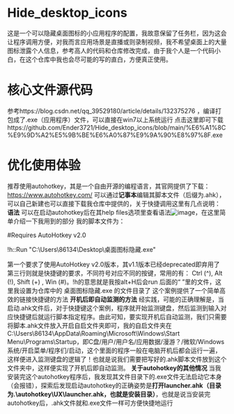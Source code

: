 # Hide_desktop_icons
这是一个可以隐藏桌面图标的小应用程序的配置，我故意保留了任务栏，因为这会让程序调用方便，对我而言应用场景是直播或则录制视频，我不希望桌面上的大量图标泄露个人信息，参考高人的代码和仓库修改完成，由于我个人是一个代码小白，在这个仓库中我也会尽可能的写的直白，方便真正使用。
# 核心文件源代码
参考https://blog.csdn.net/qq_39529180/article/details/132375276
，编译打包成了.exe（应用程序）文件，可以直接在win7以上系统运行
点击这里即可下载https://github.com/Ender3721/Hide_desktop_icons/blob/main/%E6%A1%8C%E9%9D%A2%E5%9B%BE%E6%A0%87%E9%9A%90%E8%97%8F.exe

# 优化使用体验
推荐使用autohotkey，其是一个自由开源的编程语言，其官网提供了下载：https://www.autohotkey.com/
可以通过**记事本**编辑其脚本文件（后缀为.ahk），可以自己新建也可以直接下载我仓库中提供的，关于快捷调用这里有几点说明：
**语法**
可以在启动autohotkey后在其help files选项里查看语法![image](https://github.com/user-attachments/assets/f92b6976-64df-4c94-94fe-7db644e6a3b4)，在这里简单介绍一下我用到的部分
我的脚本文件为：

#Requires AutoHotkey v2.0

!h::Run "C:\Users\86134\Desktop\桌面图标隐藏.exe"

第一个要求了使用AutoHotkey v2.0版本，其v1.1版本已经deprecated即弃用了
第三行则就是快捷键的要求，不同符号对应不同的按键，常用的有： Ctrl (^), Alt (!), Shift (+) , Win (#)。!h的意思就是我按alt+H后会run 后面的“ ”里的文件，这里我设置为仓库中的 桌面图标隐藏.exe 的文件目录了
这个案例提供了一个简单高效的链接快捷键的方法
**开机后即自动监测的方法**
经实践，可能的正确理解是，当启动.ahk文件后，对于快捷键这个案例，程序就开始监测键盘，然后监测到输入对应快捷键后就运行脚本指定程序。由此可知，要实现开机后自动监测，我们只需要将脚本.ahk文件放入开启自启文件夹即可，我的自启文件夹在C:\Users\86134\AppData\Roaming\Microsoft\Windows\Start Menu\Programs\Startup，即C盘/用户/用户名/应用数据/漫游？/微软/Windows系统/开启菜单/程序们/启动，这个里面的程序一般在电脑开机后都会运行一遍，这样便进入监测键盘的逻辑了！也就是说我们需要把写好的.ahk脚本文件放到这个文件夹中，这样便实现了开机后即自动监测。
**关于autohotkey的其他情况**
当我安装完这个autohotkey程序后，我发现其文件目录下的.exe文件无法启动它本身（会报错），探索后发现启动autohotkey的正确姿势是**打开launcher.ahk（目录为.\autohotkey\UX\launcher.ahk，也就是安装目录）**，也就是说当安装完autohotkey后，.ahk文件就和.exe文件一样可方便快捷地运行
